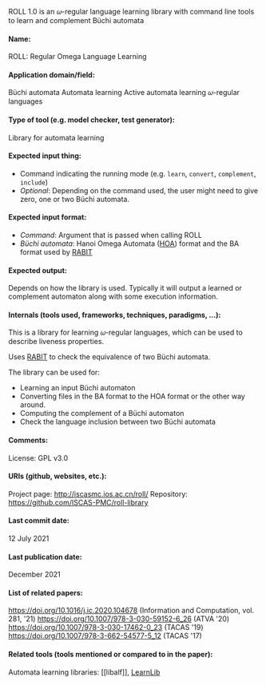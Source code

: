 ROLL 1.0 is an 𝜔-regular language learning library with command line tools to learn and complement Büchi automata

#### Name:
ROLL: Regular Omega Language Learning

#### Application domain/field:
Büchi automata
Automata learning
Active automata learning
𝜔-regular languages

#### Type of tool (e.g. model checker, test generator):
Library for automata learning

#### Expected input thing:
- Command indicating the running mode (e.g. `learn`, `convert`, `complement`, `include`)
- *Optional*: Depending on the command used, the user might need to give zero, one or two Büchi automata.

#### Expected input format:
- *Command*: Argument that is passed when calling ROLL
- *Büchi automata*: Hanoi Omega Automata ([HOA](../../Formats/HOA.md)) format and the BA format used by [RABIT](RABIT.md)

#### Expected output:
Depends on how the library is used. Typically it will output a learned or complement automaton along with some execution information.

#### Internals (tools used, frameworks, techniques, paradigms, ...):
This is a library for learning 𝜔-regular languages, which can be used to describe liveness properties.

Uses [RABIT](RABIT.md) to check the equivalence of two Büchi automata.

The library can be used for:
- Learning an input Büchi automaton
- Converting files in the BA format to the HOA format or the other way around.
- Computing the complement of a Büchi automaton
- Check the language inclusion between two Büchi automata

#### Comments:
License: GPL v3.0

#### URIs (github, websites, etc.):
Project page: http://iscasmc.ios.ac.cn/roll/
Repository: https://github.com/ISCAS-PMC/roll-library

#### Last commit date:
12 July 2021

#### Last publication date:
December 2021

#### List of related papers:
https://doi.org/10.1016/j.ic.2020.104678 (Information and Computation, vol. 281, '21)
https://doi.org/10.1007/978-3-030-59152-6_26 (ATVA '20)
https://doi.org/10.1007/978-3-030-17462-0_23 (TACAS '19)
https://doi.org/10.1007/978-3-662-54577-5_12 (TACAS '17)

#### Related tools (tools mentioned or compared to in the paper):
Automata learning libraries: [[libalf]], [LearnLib](Libraries/LearnLib.md)